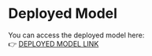 # Deployed Model

You can access the deployed model here:  
👉 <a href="https://epl-prediction.onrender.com/" target="_blank">DEPLOYED MODEL LINK</a>

